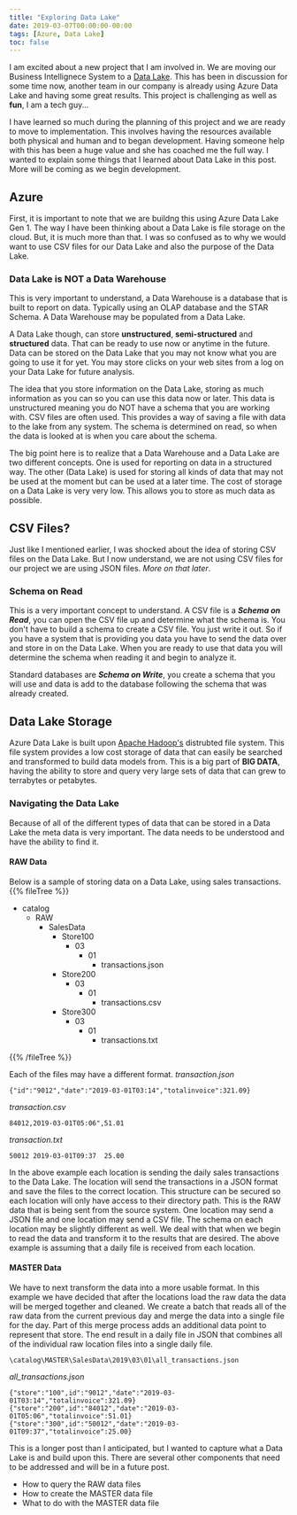 ```yaml
---
title: "Exploring Data Lake"
date: 2019-03-07T00:00:00-00:00
tags: [Azure, Data Lake]
toc: false
---
```

I am excited about a new project that I am involved in. We are moving our Business Intellignece System to a [Data Lake](https://en.wikipedia.org/wiki/Data_lake). This has been in discussion for some time now, another team in our company is already using Azure Data Lake and having some great results. This project is challenging as well as **fun**, I am a  tech guy...

I have learned so much during the planning of this project and we are ready to move to implementation.  This involves having the resources available both physical and human and to began development. Having someone help with this has been a huge value and she has coached me the full way. I wanted to explain some things that I learned about Data Lake in this post. More will be coming as we begin development.

## Azure
First, it is important to note that we are buildng this using Azure Data Lake Gen 1. The way I have been thinking about a Data Lake is file storage on the cloud. But, it is much more than that. I was so confused as to why we would want to use CSV files for our Data Lake and also the purpose of the Data Lake.

### Data Lake is NOT a Data Warehouse
This is very important to understand, a Data Warehouse is a database that is built to report on data. Typically using an OLAP database and the STAR Schema. A Data Warehouse may be populated from a Data Lake.

A Data Lake though, can store **unstructured**, **semi-structured** and **structured** data. That can be ready to use now or anytime in the future. Data can be stored on the Data Lake that you may not know what you are going to use it for yet. You may store clicks on your web sites from a log on your Data Lake for future analysis.

The idea that you store information on the Data Lake, storing as much information as you can so you can use this data now or later.  This data is unstructured meaning you do NOT have a schema that you are working with. CSV files are often used. This provides a way of saving a file with data to the lake from any system. The schema is determined on read, so when the data is looked at is when you care about the schema.

The big point here is to realize that a Data Warehouse and a Data Lake are two different concepts. One is used for reporting on data in a structured way. The other (Data Lake) is used for storing all kinds of data that may not be used at the moment but can be used at a later time. The cost of storage on a Data Lake is very very low. This allows you to store as much data as possible.

## CSV Files?
Just like I mentioned earlier, I was shocked about the idea of storing CSV files on  the Data Lake. But I now understand, we are not using CSV files for our project we are using JSON files. *More on that later*.

### Schema on Read
This is a very important concept to understand. A CSV file is a ***Schema on Read***, you can open the CSV file up and determine what the schema is. You don't have to build a schema to create a CSV file. You just write it out. So if you have a system that is providing you data you have to send the data over and store in on the Data Lake. When you are ready to use that data you will determine the schema when reading it and begin to analyze it.

Standard databases are ***Schema on Write***, you create a schema that you will use and data is add to the database following the schema that was already created.

## Data Lake Storage
Azure Data Lake is built upon [Apache Hadoop's](https://en.wikipedia.org/wiki/Apache_Hadoop) distrubted file system. This file system provides a low cost storage of data that can easily be searched and transformed to build data models from. This is a big part of **BIG DATA**, having the ability to store and query very large sets of data that can grew to terrabytes or petabytes.

### Navigating the Data Lake
Because of all of the different types of data that can be stored in a Data Lake the meta data is very important. The data needs to be understood and have the ability to find it.

#### RAW Data
Below is a sample of storing data on a Data Lake, using sales transactions.
{{% fileTree %}}
* catalog
  - RAW
    - SalesData
      - Store100
        - 03
          - 01
              - transactions.json
      - Store200
        - 03
          - 01
              - transactions.csv
      - Store300
        - 03
          - 01
              - transactions.txt

{{% /fileTree %}}

Each of the files may have a different format.
*transaction.json*
```
{"id":"9012","date":"2019-03-01T03:14","totalinvoice":321.09}
```
*transaction.csv*
```
84012,2019-03-01T05:06",51.01
```
*transaction.txt*
```
50012 2019-03-01T09:37  25.00
```

In the above example each location is sending the daily sales transactions to the Data Lake. The location will send the transactions in a JSON format and save the files to the correct location. This structure can be secured so each location will only have access to their directory path. This is the RAW data that is being sent from the source system. One location may send a JSON file and one location may send a CSV file. The schema on each location may be slightly different as well. We deal with that when we begin to read the data and transform it to the results that are desired. The above example is assuming that a daily file is  received from each location.

#### MASTER Data
We have to next transform the data into a more usable format. In this example we have decided that after the locations load the raw data the data will be merged together and cleaned. We create a batch that reads all of the raw data from the current previous day and merge the data into a single file for the day. Part of this merge process adds an additional data point to represent that store.  The end result in a daily file in JSON that combines all of the individual raw location files into a single daily file.
```
\catalog\MASTER\SalesData\2019\03\01\all_transactions.json
```

*all_transactions.json*
```
{"store":"100",id":"9012","date":"2019-03-01T03:14","totalinvoice":321.09}
{"store":"200",id":"84012","date":"2019-03-01T05:06","totalinvoice":51.01}
{"store":"300",id":"50012","date":"2019-03-01T09:37","totalinvoice":25.00}
```


This is a longer post than I anticipated, but I wanted to capture what a Data Lake is and build upon this. There are several other components that need to be addressed and will be in a future post.

- How to query the RAW data files
- How to create the MASTER data file
- What to do with the MASTER data file
